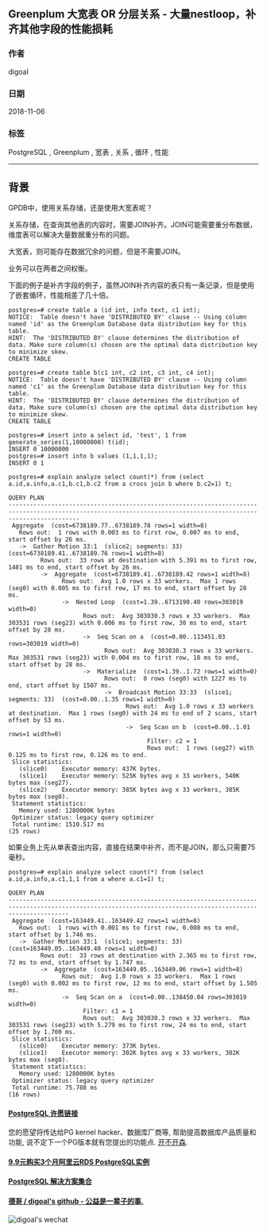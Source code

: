 ## Greenplum 大宽表 OR 分层关系 - 大量nestloop，补齐其他字段的性能损耗    
                                                                               
### 作者                                                                               
digoal                                                                               
                                                                               
### 日期                                                                               
2018-11-06                                                                            
                                                                               
### 标签                                                                               
PostgreSQL , Greenplum , 宽表 , 关系 , 循环 , 性能             
                                                                               
----                                                                               
                                                                               
## 背景       
GPDB中，使用关系存储，还是使用大宽表呢？    
    
关系存储，在查询其他表的内容时，需要JOIN补齐。JOIN可能需要重分布数据，维度表可以解决大量数据重分布的问题。    
    
大宽表，则可能存在数据冗余的问题，但是不需要JOIN。    
    
业务可以在两者之间权衡。    
    
下面的例子是补齐字段的例子，虽然JOIN补齐内容的表只有一条记录，但是使用了嵌套循环，性能相差了几十倍。    
    
```    
postgres=# create table a (id int, info text, c1 int);    
NOTICE:  Table doesn't have 'DISTRIBUTED BY' clause -- Using column named 'id' as the Greenplum Database data distribution key for this table.    
HINT:  The 'DISTRIBUTED BY' clause determines the distribution of data. Make sure column(s) chosen are the optimal data distribution key to minimize skew.    
CREATE TABLE    
  
postgres=# create table b(c1 int, c2 int, c3 int, c4 int);    
NOTICE:  Table doesn't have 'DISTRIBUTED BY' clause -- Using column named 'c1' as the Greenplum Database data distribution key for this table.    
HINT:  The 'DISTRIBUTED BY' clause determines the distribution of data. Make sure column(s) chosen are the optimal data distribution key to minimize skew.    
CREATE TABLE    
  
postgres=# insert into a select id, 'test', 1 from generate_series(1,10000000) t(id);    
INSERT 0 10000000    
postgres=# insert into b values (1,1,1,1);    
INSERT 0 1    
    
postgres=# explain analyze select count(*) from (select a.id,a.info,a.c1,b.c1,b.c2 from a cross join b where b.c2=1) t;    
                                                                           QUERY PLAN                                                                               
----------------------------------------------------------------------------------------------------------------------------------------------------------------    
 Aggregate  (cost=6738189.77..6738189.78 rows=1 width=8)    
   Rows out:  1 rows with 0.003 ms to first row, 0.007 ms to end, start offset by 26 ms.    
   ->  Gather Motion 33:1  (slice2; segments: 33)  (cost=6738189.41..6738189.76 rows=1 width=8)    
         Rows out:  33 rows at destination with 5.391 ms to first row, 1481 ms to end, start offset by 26 ms.    
         ->  Aggregate  (cost=6738189.41..6738189.42 rows=1 width=8)    
               Rows out:  Avg 1.0 rows x 33 workers.  Max 1 rows (seg0) with 0.005 ms to first row, 17 ms to end, start offset by 28 ms.    
               ->  Nested Loop  (cost=1.39..6713190.40 rows=303019 width=0)    
                     Rows out:  Avg 303030.3 rows x 33 workers.  Max 303531 rows (seg23) with 0.006 ms to first row, 30 ms to end, start offset by 28 ms.    
                     ->  Seq Scan on a  (cost=0.00..113451.03 rows=303019 width=0)    
                           Rows out:  Avg 303030.3 rows x 33 workers.  Max 303531 rows (seg23) with 0.004 ms to first row, 18 ms to end, start offset by 28 ms.    
                     ->  Materialize  (cost=1.39..1.72 rows=1 width=0)    
                           Rows out:  0 rows (seg0) with 1227 ms to end, start offset by 1507 ms.    
                           ->  Broadcast Motion 33:33  (slice1; segments: 33)  (cost=0.00..1.35 rows=1 width=0)    
                                 Rows out:  Avg 1.0 rows x 33 workers at destination.  Max 1 rows (seg0) with 24 ms to end of 2 scans, start offset by 53 ms.    
                                 ->  Seq Scan on b  (cost=0.00..1.01 rows=1 width=0)    
                                       Filter: c2 = 1    
                                       Rows out:  1 rows (seg27) with 0.125 ms to first row, 0.126 ms to end.    
 Slice statistics:    
   (slice0)    Executor memory: 437K bytes.    
   (slice1)    Executor memory: 525K bytes avg x 33 workers, 540K bytes max (seg27).    
   (slice2)    Executor memory: 385K bytes avg x 33 workers, 385K bytes max (seg0).    
 Statement statistics:    
   Memory used: 1280000K bytes    
 Optimizer status: legacy query optimizer    
 Total runtime: 1510.517 ms    
(25 rows)    
```    
      
如果业务上先从单表查出内容，直接在结果中补齐，而不是JOIN，那么只需要75毫秒。  
  
```  
postgres=# explain analyze select count(*) from (select a.id,a.info,a.c1,1,1 from a where a.c1=1) t;    
                                                                         QUERY PLAN                                                                              
-------------------------------------------------------------------------------------------------------------------------------------------------------------    
 Aggregate  (cost=163449.41..163449.42 rows=1 width=8)    
   Rows out:  1 rows with 0.001 ms to first row, 0.008 ms to end, start offset by 1.746 ms.    
   ->  Gather Motion 33:1  (slice1; segments: 33)  (cost=163449.05..163449.40 rows=1 width=8)    
         Rows out:  33 rows at destination with 2.365 ms to first row, 72 ms to end, start offset by 1.747 ms.    
         ->  Aggregate  (cost=163449.05..163449.06 rows=1 width=8)    
               Rows out:  Avg 1.0 rows x 33 workers.  Max 1 rows (seg0) with 0.002 ms to first row, 12 ms to end, start offset by 1.505 ms.    
               ->  Seq Scan on a  (cost=0.00..138450.04 rows=303019 width=0)    
                     Filter: c1 = 1    
                     Rows out:  Avg 303030.3 rows x 33 workers.  Max 303531 rows (seg23) with 5.279 ms to first row, 24 ms to end, start offset by 1.700 ms.    
 Slice statistics:    
   (slice0)    Executor memory: 373K bytes.    
   (slice1)    Executor memory: 302K bytes avg x 33 workers, 302K bytes max (seg0).    
 Statement statistics:    
   Memory used: 1280000K bytes    
 Optimizer status: legacy query optimizer    
 Total runtime: 75.788 ms    
(16 rows)    
```  
    
  
  
  
  
  
  
  
  
  
  
  
  
  
  
  
  
  
  
  
  
  
  
  
  
  
  
  
  
  
  
  
  
  
  
  
  
  
  
  
  
  
  
  
  
  
  
  
  
  
  
  
  
  
  
  
  
  
  
  
#### [PostgreSQL 许愿链接](https://github.com/digoal/blog/issues/76 "269ac3d1c492e938c0191101c7238216")
您的愿望将传达给PG kernel hacker、数据库厂商等, 帮助提高数据库产品质量和功能, 说不定下一个PG版本就有您提出的功能点. [开不开森](https://github.com/digoal/blog/issues/76 "269ac3d1c492e938c0191101c7238216").  
  
  
#### [9.9元购买3个月阿里云RDS PostgreSQL实例](https://www.aliyun.com/database/postgresqlactivity "57258f76c37864c6e6d23383d05714ea")
  
  
#### [PostgreSQL 解决方案集合](https://yq.aliyun.com/topic/118 "40cff096e9ed7122c512b35d8561d9c8")
  
  
#### [德哥 / digoal's github - 公益是一辈子的事.](https://github.com/digoal/blog/blob/master/README.md "22709685feb7cab07d30f30387f0a9ae")
  
  
![digoal's wechat](../pic/digoal_weixin.jpg "f7ad92eeba24523fd47a6e1a0e691b59")
  
